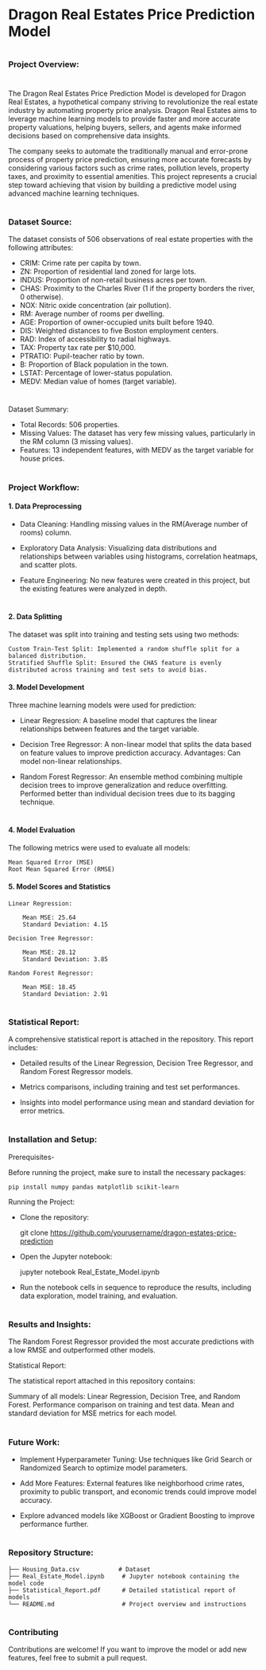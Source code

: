 
# Dragon Real Estates Price Prediction Model
#


### Project Overview:
#
The Dragon Real Estates Price Prediction Model is developed for Dragon Real Estates, a hypothetical company striving to revolutionize the real estate industry by automating property price analysis. Dragon Real Estates aims to leverage machine learning models to provide faster and more accurate property valuations, helping buyers, sellers, and agents make informed decisions based on comprehensive data insights.

The company seeks to automate the traditionally manual and error-prone process of property price prediction, ensuring more accurate forecasts by considering various factors such as crime rates, pollution levels, property taxes, and proximity to essential amenities. This project represents a crucial step toward achieving that vision by building a predictive model using advanced machine learning techniques.

#
### Dataset Source:

The dataset consists of 506 observations of real estate properties with the following attributes:

- CRIM: Crime rate per capita by town.
- ZN: Proportion of residential land zoned for large lots.
- INDUS: Proportion of non-retail business acres per town.
- CHAS: Proximity to the Charles River (1 if the property borders the river, 0 otherwise).
- NOX: Nitric oxide concentration (air pollution).
- RM: Average number of rooms per dwelling.
- AGE: Proportion of owner-occupied units built before 1940.
- DIS: Weighted distances to five Boston employment centers.
- RAD: Index of accessibility to radial highways.
- TAX: Property tax rate per $10,000.
- PTRATIO: Pupil-teacher ratio by town.
- B: Proportion of Black population in the town.
- LSTAT: Percentage of lower-status population.
- MEDV: Median value of homes (target variable).

#
Dataset Summary:

- Total Records: 506 properties.
- Missing Values: The dataset has very few missing values, particularly in the RM column (3 missing values).
- Features: 13 independent features, with MEDV as the target variable for house prices.
    
#

### Project Workflow:

#### 1. Data Preprocessing

- Data Cleaning: Handling missing values in the RM(Average number of rooms) column. 

- Exploratory Data Analysis: Visualizing data distributions and relationships between variables using histograms, correlation heatmaps, and scatter plots.

- Feature Engineering: No new features were created in this project, but the existing features were analyzed in depth.

#
#### 2. Data Splitting

The dataset was split into training and testing sets using two methods:


    Custom Train-Test Split: Implemented a random shuffle split for a balanced distribution.
    Stratified Shuffle Split: Ensured the CHAS feature is evenly distributed across training and test sets to avoid bias.


#### 3. Model Development

Three machine learning models were used for prediction:

- Linear Regression: A baseline model that captures the linear relationships between features and the target variable.

- Decision Tree Regressor: A non-linear model that splits the data based on feature values to improve prediction accuracy. Advantages: Can model non-linear relationships.

- Random Forest Regressor: An ensemble method combining multiple decision trees to improve generalization and reduce overfitting. Performed better than individual decision trees due to its bagging technique.
#

#### 4. Model Evaluation

The following metrics were used to evaluate all models:

    Mean Squared Error (MSE)
    Root Mean Squared Error (RMSE)

#### 5. Model Scores and Statistics

    Linear Regression:
        
        Mean MSE: 25.64
        Standard Deviation: 4.15

    Decision Tree Regressor:
    
        Mean MSE: 28.12
        Standard Deviation: 3.85

    Random Forest Regressor:

        Mean MSE: 18.45
        Standard Deviation: 2.91
        
#

### Statistical Report:

A comprehensive statistical report is attached in the repository. This report includes:

- Detailed results of the Linear Regression, Decision Tree Regressor, and Random Forest Regressor models.

- Metrics comparisons, including training and test set performances.

- Insights into model performance using mean and standard deviation for error metrics.

#
### Installation and Setup:

Prerequisites-

Before running the project, make sure to install the necessary packages:

    pip install numpy pandas matplotlib scikit-learn


Running the Project:

- Clone the repository:

    git clone https://github.com/yourusername/dragon-estates-price-prediction


- Open the Jupyter notebook:

    jupyter notebook Real_Estate_Model.ipynb

- Run the notebook cells in sequence to reproduce the results, including data exploration, model training, and evaluation.

#
### Results and Insights:

The Random Forest Regressor provided the most accurate predictions with a low RMSE and outperformed other models.


Statistical Report:

The statistical report attached in this repository contains:

Summary of all models: Linear Regression, Decision Tree, and Random Forest. Performance comparison on training and test data. Mean and standard deviation for MSE metrics for each model.

#
### Future Work:

- Implement Hyperparameter Tuning: Use techniques like Grid Search or Randomized Search to optimize model parameters.

-  Add More Features: External features like neighborhood crime rates, proximity to public transport, and economic trends could improve model accuracy.

- Explore advanced models like XGBoost or Gradient Boosting to improve performance further.
#

### Repository Structure:

    ├── Housing_Data.csv           # Dataset
    ├── Real_Estate_Model.ipynb     # Jupyter notebook containing the model code
    ├── Statistical_Report.pdf      # Detailed statistical report of models
    └── README.md                   # Project overview and instructions

#
### Contributing

Contributions are welcome! If you want to improve the model or add new features, feel free to submit a pull request.
